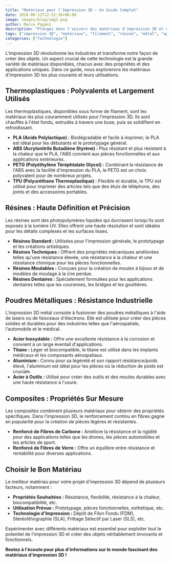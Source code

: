 ```yaml
---
title: "Matériaux pour l'Impression 3D : Un Guide Complet"
date: 2018-09-12T12:52:36+06:00
image: images/blog/img2.png
author: Marco Pagani
description: "Plongez dans l'univers des matériaux d'impression 3D et découvrez la vaste gamme d'options disponibles pour diverses applications."
tags: ["impression 3D", "matériaux", "filament", "résine", "métal", "applications"]
categories: ["Technologie"]
---
```


L'impression 3D révolutionne les industries et transforme notre façon de créer des objets. Un aspect crucial de cette technologie est la grande variété de matériaux disponibles, chacun avec des propriétés et des applications uniques. Dans ce guide, nous explorerons les matériaux d'impression 3D les plus courants et leurs utilisations.

## Thermoplastiques : Polyvalents et Largement Utilisés

Les thermoplastiques, disponibles sous forme de filament, sont les matériaux les plus couramment utilisés pour l'impression 3D. Ils sont chauffés à l'état fondu, extrudés à travers une buse, puis se solidifient en refroidissant.

* **PLA (Acide Polylactique) :** Biodégradable et facile à imprimer, le PLA est idéal pour les débutants et le prototypage général.
* **ABS (Acrylonitrile Butadiène Styrène) :** Plus résistant et plus résistant à la chaleur que le PLA, l'ABS convient aux pièces fonctionnelles et aux applications extérieures.
* **PETG (Polyéthylène Téréphtalate Glycol) :** Combinant la résistance de l'ABS avec la facilité d'impression du PLA, le PETG est un choix polyvalent pour de nombreux projets.
* **TPU (Polyuréthane Thermoplastique) :** Flexible et durable, le TPU est utilisé pour imprimer des articles tels que des étuis de téléphone, des joints et des accessoires portables.

## Résines : Haute Définition et Précision

Les résines sont des photopolymères liquides qui durcissent lorsqu'ils sont exposés à la lumière UV. Elles offrent une haute résolution et sont idéales pour les détails complexes et les surfaces lisses.

* **Résines Standard :** Utilisées pour l'impression générale, le prototypage et les créations artistiques.
* **Résines Techniques :** Offrent des propriétés mécaniques améliorées telles qu'une résistance élevée, une résistance à la chaleur et une résistance chimique pour les pièces fonctionnelles.
* **Résines Moulables :** Conçues pour la création de moules à bijoux et de modèles de moulage à la cire perdue.
* **Résines Dentaires :** Spécialement formulées pour les applications dentaires telles que les couronnes, les bridges et les gouttières.

## Poudres Métalliques : Résistance Industrielle

L'impression 3D métal consiste à fusionner des poudres métalliques à l'aide de lasers ou de faisceaux d'électrons. Elle est utilisée pour créer des pièces solides et durables pour des industries telles que l'aérospatiale, l'automobile et le médical.

* **Acier Inoxydable :** Offre une excellente résistance à la corrosion et convient à un large éventail d'applications.
* **Titane :** Léger et biocompatible, le titane est utilisé dans les implants médicaux et les composants aérospatiaux.
* **Aluminium :** Connu pour sa légèreté et son rapport résistance/poids élevé, l'aluminium est idéal pour les pièces où la réduction de poids est cruciale.
* **Acier à Outils :** Utilisé pour créer des outils et des moules durables avec une haute résistance à l'usure.

## Composites : Propriétés Sur Mesure

Les composites combinent plusieurs matériaux pour obtenir des propriétés spécifiques. Dans l'impression 3D, le renforcement continu en fibres gagne en popularité pour la création de pièces légères et résistantes.

* **Renforcé de Fibres de Carbone :** Améliore la résistance et la rigidité pour des applications telles que les drones, les pièces automobiles et les articles de sport.
* **Renforcé de Fibres de Verre :** Offre un équilibre entre résistance et rentabilité pour diverses applications.

## Choisir le Bon Matériau

Le meilleur matériau pour votre projet d'impression 3D dépend de plusieurs facteurs, notamment :

* **Propriétés Souhaitées :** Résistance, flexibilité, résistance à la chaleur, biocompatibilité, etc.
* **Utilisation Prévue :** Prototypage, pièces fonctionnelles, esthétique, etc.
* **Technologie d'Impression :** Dépôt de Filon Fondu (FDM), Stéréolithographie (SLA), Frittage Sélectif par Laser (SLS), etc.

Expérimenter avec différents matériaux est essentiel pour exploiter tout le potentiel de l'impression 3D et créer des objets véritablement innovants et fonctionnels.

**Restez à l'écoute pour plus d'informations sur le monde fascinant des matériaux d'impression 3D !**
